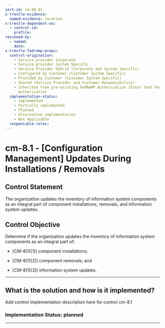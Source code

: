 ```yaml
---
sort-id: cm-08.01
x-trestle-evidence:
  named-evidence: location
x-trestle-dependent-on:
  - control-id:
    profile:
reviewed-by:
  - named:
    date:
x-trestle-fedramp-props:
  control-origination:
    - Service provider Corporate
    - Service provider System Specific
    - Service Provider Hybrid (Corporate and System Specific)
    - Configured by Customer (Customer System Specific)
    - Provided by Customer (Customer System Specific)
    - Shared (Service Provider and Customer Responsibility)
    - Inherited from pre-existing FedRAMP Authorization [Enter text here], Date of
      Authorization
  implementation-status:
    - Implemented
    - Partially implemented
    - Planned
    - Alternative implementation
    - Not Applicable
  responsible-roles:
---
```


# cm-8.1 - \[Configuration Management\] Updates During Installations / Removals

## Control Statement

The organization updates the inventory of information system components as an integral part of component installations, removals, and information system updates.

## Control Objective

Determine if the organization updates the inventory of information system components as an integral part of:

- \[CM-8(1)[1]\] component installations;

- \[CM-8(1)[2]\] component removals; and

- \[CM-8(1)[3]\] information system updates.

______________________________________________________________________

## What is the solution and how is it implemented?

Add control implementation description here for control cm-8.1

### Implementation Status: planned

______________________________________________________________________
